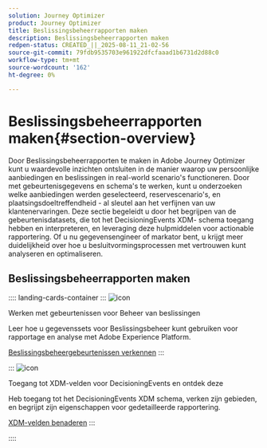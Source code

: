```yaml
---
solution: Journey Optimizer
product: Journey Optimizer
title: Beslissingsbeheerrapporten maken
description: Beslissingsbeheerrapporten maken
redpen-status: CREATED_||_2025-08-11_21-02-56
source-git-commit: 79fdb9535703e961922dfcfaaad1b6731d2d88c0
workflow-type: tm+mt
source-wordcount: '162'
ht-degree: 0%

---
```



# Beslissingsbeheerrapporten maken{#section-overview}

Door Beslissingsbeheerrapporten te maken in Adobe Journey Optimizer kunt u waardevolle inzichten ontsluiten in de manier waarop uw persoonlijke aanbiedingen en beslissingen in real-world scenario&#39;s functioneren. Door met gebeurtenisgegevens en schema&#39;s te werken, kunt u onderzoeken welke aanbiedingen werden geselecteerd, reservescenario&#39;s, en plaatsingsdoeltreffendheid - al sleutel aan het verfijnen van uw klantenervaringen. Deze sectie begeleidt u door het begrijpen van de gebeurtenisdatasets, die tot het DecisioningEvents XDM- schema toegang hebben en interpreteren, en leveraging deze hulpmiddelen voor actionable rapportering. Of u nu gegevensengineer of markator bent, u krijgt meer duidelijkheid over hoe u besluitvormingsprocessen met vertrouwen kunt analyseren en optimaliseren.

## Beslissingsbeheerrapporten maken

:::: landing-cards-container
:::
![icon]( https://cdn.experienceleague.adobe.com/icons/book.svg)

Werken met gebeurtenissen voor Beheer van beslissingen

Leer hoe u gegevenssets voor Beslissingsbeheer kunt gebruiken voor rapportage en analyse met Adobe Experience Platform.

[Beslissingsbeheergebeurtenissen verkennen](../using/offers/reports/get-started-events.md)
:::

:::
![icon]( https://cdn.experienceleague.adobe.com/icons/list-check.svg)

Toegang tot XDM-velden voor DecisioningEvents en ontdek deze

Heb toegang tot het DecisioningEvents XDM schema, verken zijn gebieden, en begrijpt zijn eigenschappen voor gedetailleerde rapportering.

[XDM-velden benaderen](../using/offers/reports/xdm-fields.md)
:::

::::
